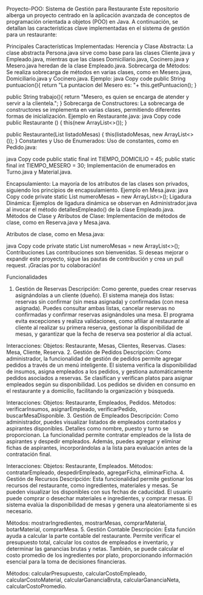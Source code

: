 Proyecto-POO: Sistema de Gestión para Restaurante
Este repositorio alberga un proyecto centrado en la aplicación avanzada de conceptos de programación orientada a objetos (POO) en Java. A continuación, se detallan las características clave implementadas en el sistema de gestión para un restaurante:

Principales Características Implementadas:
Herencia y Clase Abstracta:
La clase abstracta Persona.java sirve como base para las clases Cliente.java y Empleado.java, mientras que las clases Domiciliario.java, Cocinero.java y Mesero.java heredan de la clase Empleado.java.
Sobrecarga de Métodos:
Se realiza sobrecarga de métodos en varias clases, como en Mesero.java, Domiciliario.java y Cocinero.java. Ejemplo:
java
Copy code
public String puntuacion(){
  return "La puntacion del Mesero es: "+ this.getPuntuacion();
}

public String trabajo(){
  return "Mesero, es quien se encarga de atender y servir a la clientela.";
}
Sobrecarga de Constructores:
La sobrecarga de constructores se implementa en varias clases, permitiendo diferentes formas de inicialización. Ejemplo en Restaurante.java:
java
Copy code
public Restaurante () {
    this(new ArrayList<>());
}

public Restaurante(List<Mesa> listadoMesas) {
    this(listadoMesas, new ArrayList<>());
}
Constantes y Uso de Enumerados:
Uso de constantes, como en Pedido.java:

java
Copy code
public static final int TIEMPO_DOMICILIO = 45;
public static final int TIEMPO_MESERO = 30;
Implementación de enumerados en Turno.java y Material.java.

Encapsulamiento:
La mayoría de los atributos de las clases son privados, siguiendo los principios de encapsulamiento. Ejemplo en Mesa.java:
java
Copy code
private static List<Integer> numeroMesas = new ArrayList<>();
Ligadura Dinámica:
Ejemplos de ligadura dinámica se observan en Administrador.java al invocar el método detallesEmpleado() de la clase Empleado.java.
Métodos de Clase y Atributos de Clase:
Implementación de métodos de clase, como en Reserva.java y Mesa.java.

Atributos de clase, como en Mesa.java:

java
Copy code
private static List<Integer> numeroMesas = new ArrayList<>();
Contribuciones
Las contribuciones son bienvenidas. Si deseas mejorar o expandir este proyecto, sigue las pautas de contribución y crea un pull request. ¡Gracias por tu colaboración!

Funcionalidades
1. Gestión de Reservas
Descripción:
Como gerente, puedes crear reservas asignándolas a un cliente (dueño). El sistema maneja dos listas: reservas sin confirmar (sin mesa asignada) y confirmadas (con mesa asignada). Puedes consultar ambas listas, cancelar reservas no confirmadas y confirmar reservas asignándoles una mesa. El programa evita excepciones y realiza validaciones, como afiliar al restaurante al cliente al realizar su primera reserva, gestionar la disponibilidad de mesas, y garantizar que la fecha de reserva sea posterior al día actual.

Interacciones:
Objetos: Restaurante, Mesas, Clientes, Reservas.
Clases: Mesa, Cliente, Reserva.
2. Gestión de Pedidos
Descripción:
Como administrador, la funcionalidad de gestión de pedidos permite agregar pedidos a través de un menú inteligente. El sistema verifica la disponibilidad de insumos, asigna empleados a los pedidos, y gestiona automáticamente pedidos asociados a reservas. Se clasifican y verifican platos para asignar empleados según su disponibilidad. Los pedidos se dividen en consumo en el restaurante y a domicilio, facilitando la organización y búsqueda.

Interacciones:
Objetos: Restaurante, Empleados, Pedidos.
Métodos: verificarInsumos, asignarEmpleado, verificarPedido, buscarMesaDisponible.
3. Gestión de Empleados
Descripción:
Como administrador, puedes visualizar listados de empleados contratados y aspirantes disponibles. Detalles como nombre, puesto y turno se proporcionan. La funcionalidad permite contratar empleados de la lista de aspirantes y despedir empleados. Además, puedes agregar y eliminar fichas de aspirantes, incorporándolas a la lista para evaluación antes de la contratación final.

Interacciones:
Objetos: Restaurante, Empleados.
Métodos: contratarEmpleado, despedirEmpleado, agregarFicha, eliminarFicha.
4. Gestión de Recursos
Descripción:
Esta funcionalidad permite gestionar los recursos del restaurante, como ingredientes, materiales y mesas. Se pueden visualizar los disponibles con sus fechas de caducidad. El usuario puede comprar o desechar materiales e ingredientes, y comprar mesas. El sistema evalúa la disponibilidad de mesas y genera una aleatoriamente si es necesario.

Métodos:
mostrarIngredientes, mostrarMesas, comprarMaterial, botarMaterial, comprarMesa.
5. Gestión Contable
Descripción:
Esta función ayuda a calcular la parte contable del restaurante. Permite verificar el presupuesto total, calcular los costos de empleados e inventario, y determinar las ganancias brutas y netas. También, se puede calcular el costo promedio de los ingredientes por plato, proporcionando información esencial para la toma de decisiones financieras.

Métodos:
calcularPresupuesto, calcularCostoEmpleado, calcularCostoMaterial, calcularGananciaBruta, calcularGananciaNeta, calcularCostoPromedio.

